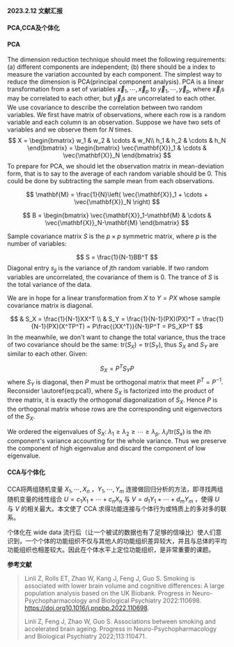 #### 2023.2.12 文献汇报

#### PCA,CCA及个体化

#### PCA

The dimension reduction technique should meet the following requirements:
(a) different components are independent; (b) there should be a index to measure the variation accounted by each component.
The simplest way to reduce the dimension is PCA(principal component analysis).
PCA is a linear transformation from a set of variables $\vec{x}_1, \cdots, \vec{x}_p$ to $\vec{y}_1, \cdots, \vec{y}_p$, where $\vec{x}_i$s may be correlated to each other, but $\vec{y}_i$s are uncorrelated to each other.
We use covariance to describe the correlation between two random variables.
We first have matrix of observations, where each row is a random variable and each column is an observation. Suppose we have two sets of variables and we observe them for $N$ times.
$$
	X = 
	\begin{bmatrix}
		w_1 & w_2 & \cdots & w_N\\
		h_1 & h_2 & \cdots & h_N
	\end{bmatrix}
	=
	\begin{bmatrix}
		\vec{\mathbf{X}}_1 & \cdots & \vec{\mathbf{X}}_N
	\end{bmatrix}
$$
 To prepare for PCA, we should let the observation matrix in mean-deviation form, that is to say to the average of each random variable should be 0. This could be done by subtracting the sample mean from each observations.

$$
 	\mathbf{M} = \frac{1}{N}\left( \vec{\mathbf{X}}_1 + \cdots + \vec{\mathbf{X}}_N \right)
$$

$$
	B = 
	\begin{bmatrix}
		\vec{\mathbf{X}}_1-\mathbf{M} & \cdots & \vec{\mathbf{X}}_N-\mathbf{M}
	\end{bmatrix}
$$

Sample covariance matrix $S$ is the $p\times p$ symmetric matrix, where $p$ is the number of variables:

$$
	S = \frac{1}{N-1}BB^T
$$
Diagonal entry $s_{jj}$ is the variance of $j$th random variable. If two random variables are uncorrelated, the covariance of them is $0$. The trance of $S$ is the total variance of the data.

We are in hope for a linear transformation from $X$ to $Y=PX$ whose sample covariance matrix is diagonal.

$$
	& S_X = \frac{1}{N-1}XX^T \\
	& S_Y = \frac{1}{N-1}(PX)(PX)^T = \frac{1}{N-1}(PX)(X^TP^T) = P\frac{(XX^T)}{N-1}P^T = PS_XP^T
$$
In the meanwhile, we don't want to change the total variance, thus the trace of two covariance should be the same: $\mathrm{tr}(S_X) = \mathrm{tr}(S_Y)$, thus $S_X$ and $S_Y$ are similar to each other. Given:

$$
	S_X = P^TS_YP
	\label{eq:pca1}
$$
where $S_Y$ is diagonal, then $P$ must be orthogonal matrix that meet $P^T=P^{-1}$.
Reconsider \autoref{eq:pca1}, where $S_X$ is factorized into the product of three matrix, it is exactly the orthogonal diagonalization of $S_X$. Hence $P$ is the orthogonal matrix whose rows are the corresponding unit eigenvectors of the $S_X$.

We ordered the eigenvalues of $S_X$: $\lambda_1 \ge \lambda_2 \ge \cdots \ge \lambda_p$. $\lambda_i/\mathrm{tr}(S_x)$ is the $i$th component's variance accounting for the whole variance. Thus we preserve the component of high eigenvalue and discard the component of low eigenvalue.

#### CCA与个体化

CCA将两组随机变量 $X_1, \cdots, X_n$ ，$Y_1, \cdots, Y_m$ 连接做回归分析的方法，即寻找两组随机变量的线性组合 $U=c_1X_1+\cdots+c_nX_n$ 与 $V=d_1Y_1+\cdots+d_mY_m$ ，使得 $U$ 与 $V$ 的相关最大。本文使了 CCA 求得功能连接与个体行为或特质上的多对多的联系。

个体化在 wide data 流行后（让一个被试的数据也有了足够的信噪比）使人们意识到，一个个体的功能组织不仅与其他人的功能组织差异较大，并且与总体的平均功能组织也相差较大。因此在个体水平上定位功能组织，是非常重要的课题。



**参考文献**

>Linli Z, Rolls ET, Zhao W, Kang J, Feng J, Guo S. Smoking is associated with lower brain volume and cognitive differences: A large population analysis based on the UK Biobank. Progress in Neuro-Psychopharmacology and Biological Psychiatry 2022:110698. https://doi.org10.1016/j.pnpbp.2022.110698.
>
>Linli Z, Feng J, Zhao W, Guo S. Associations between smoking and accelerated brain ageing. Progress in Neuro-Psychopharmacology and Biological Psychiatry 2022;113:110471.

